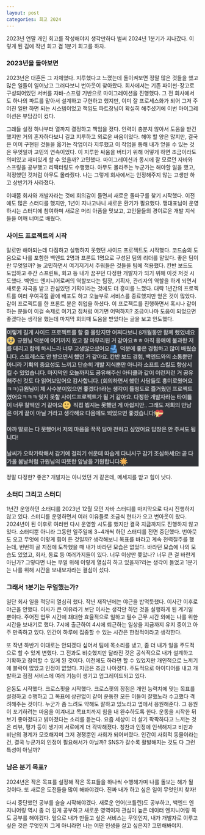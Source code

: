 ```yaml
---
layout: post
categories: 회고 2024
---
```


2023년 연말 개인 회고를 작성해야지 생각만하다 벌써 2024년 1분기가 지나갔다. 이렇게 된 김에 작년 회고 겸 1분기 회고를 하자. 

### 2023년을 돌아보면

2023년은 대혼돈 그 자체였다. 지루했다고 느꼈는데 돌이켜보면 정말 많은 것들을 했고 많은 일들이 일어났고 그러다보니 번아웃이 찾아왔다. 
회사에서는 기존 파이썬-장고로 구성되어있던 서버를 자바-스프링 기반으로 마이그레이션을 진행했다. 
그 전 회사에서도 하나의 파트를 맡아서 설계하고 구현하고 했지만, 이미 잘 프로세스화가 되어 그저 주어진 일만 하면 되는 시스템이었고 책임도 파트장님이 확실히 해주셨기에 이번 마이그레이션은 부담감이 컸다.    

그래들 설정 하나부터 열까지 결정하고 책임을 졌다. 인력이 충분치 않아서 도움을 받긴 했지만 거의 혼자하다보니 길고 지루하고 외로운 싸움이었다. 
해야 할 양은 많지만, 결국은 이미 구현된 것들을 옮기는 작업이라 지루했고 이 작업을 통해 내가 얻을 수 있는 것은 무엇일까 고민의 연속이었다. 
이 지루한 싸움을 버티기 위해 어떻게 하면 조금이라도 의미있고 재미있게 할 수 있을까? 고민했다. 마이그레이션과 동시에 잘 모르던 자바와 스프링을 공부했고 리팩터링도 수행했다. 아무도 몰라주는 누군가는 해야할 일을 했고, 걱정했던 것처럼 아무도 몰라줬다. 나는 그렇게 회사에서는 인정해주지 않는 고생만 하고 상반기가 사라졌다.    

이때쯤 회사와 개발자라는 것에 회의감이 들면서 새로운 돌파구를 찾기 시작했다. 이전에도 많은 스터디를 했지만, 1년이 지나고나니 새로운 환기가 필요했다. 맹대표님이 운영하시는 스터디에 참여하며 새로운 머리 아픔을 맛보고, 고인물들의 경이로운 개발 지식들을 어깨 너머로 배웠다.    

### 사이드 프로젝트의 시작

말로만 해야되는데 다짐하고 실행하지 못했던 사이드 프로젝트도 시작했다. 코드숨의 도움으로 나를 포함한 백엔드 2명과 프론트 1명으로 구성된 팀의 리더를 맡았다. 좋은 팀이란 무엇일까? 늘 고민하면서 여기저기서 주워들은 것들을 팀에 적용했다. 칸반 보드도 도입하고 주간 스프린트, 회고 등 내가 꿈꾸던 다정한 개발자가 되기 위해 이것 저것 시도했다. 벡엔드 엔지니어로써의 역할보다는 팀장, 기획자, 관리자의 역할을 하게 되면서 새로운 자극을 받고 관심있던 기획이라는 것에도 더 흥미를 느꼈다. 대략 1년간의 프로젝트를 여러 우여곡절 끝에 배포도 하고 오늘부로 서비스를 종료했지만 얻은 것이 많았다. 같이 프로젝트를 한 프론트 분은 취업을 하셨다. 이 프로젝트를 진행하면서 혹시나 같이 하는 분들이 이걸 숙제로 여기고 짐처럼 여기면 어떡하지? 조금이나마 도움이 되었으면 좋겠다는 생각을 했는데 마지막 회의때 도움을 받았다는 글을 보고 안도했다. 

![마지막 메세지](/assets/img/테스크그로우-마지막메세지.png)

정말 다정한? 좋은? 개발자는 아니었던 거 같은데, 메세지를 받고 힘이 낫다. 

### 소터디 그리고 스터디 

1년간 운영하던 소터디를 2023년 12월 모던 자바 스터디를 마지막으로 다시 진행하지 않고 있다. 스터디를 운영하면서 여러 이유들로 조금씩 현타가 오고 번아웃이 왔다. 2024년이 된 이후로 여러번 다시 운영할 시도를 했지만 결국 지금까지도 진행하지 않고 있다. 소터디뿐 아니라 그동안 일주일에 3~4개씩 하던 스터디를 전면 중단했다. 번아웃도 오고 무엇에 이렇게 힘이 든 것일까? 생각해보니 목표를 바라고 계속 전력질주를 했는데, 번번히 골 지점에 도착했을 때 내가 바라던 모습은 없었다. 바라던 모습에 나의 모습도 있었고, 회사, 동료 등 여러가지들이 있다. 너무 이상만 쫒았나? 너무 큰 걸 바란게 아닌가? 그렇다면 나는 무얼 위해 이렇게 열심히 하고 있을까?라는 생각이 들었고 1분기는 나를 위해 시간을 보내보자라는 결심이 섰다. 


### 그래서 1분기는 무얼했는가? 

일단 회사 일을 적당히 열심히 했다. 작년 재작년에는 야근을 밥먹듯했다. 이사간 이후로 야근을 안했다. 이사가 큰 이유라기 보단 이사는 생각만 하던 것을 실행하게 된 계기일 뿐이다. 주어진 업무 시간에 쵀대한 효율적으로 일하고 필수 근무 시간 외에는 나를 위한 시간을 보내기로 했다. 7시에 출근하여 4시에 퇴근하는 일상을 지금까지 유지 중이고 아주 만족하고 있다. 인간이 하루에 집중할 수 있는 시간은 한정적이라고 생각한다. 

또 작년 하반기 이대로는 안되겠다 싶어서 팀에 목소리를 냈고, 좀 더 내가 일을 주도적으로 할 수 있게 변했다. 그 전과도 비슷했지만 달라진 것은 공식적으로 내가 설계하고 기확하고 참여할 수 있게 된 것이다. 이전에도 하라면 할 수 있었지만 개인적으로 느끼기에 블락이 많았고 인정이 없었다. 지금은 조금 나아졌다. 주도적으로 아이디어를 내고 개발하고 점점 서비스에 여러 기능이 생기고 업그레이드되고 있다. 

운동도 시작했다. 크로스핏을 시작했다. 크로스핏의 장점은 개인 능력치에 맞는 목표를 설정하고 수행하고 그 목표에 상관없이 같이 운동한 모든 이들이 잘했노라 수고했다 격려해주는 것이다. 누군가 좀 느려도 약해도 잘하고 있노라고 옆에서 응원해준다. 그 응원이 포기하려는 마음을 이겨내고 목표치까지 힘을 내 완수하도록 한다. 운동을 시작한 뒤 보기 좋아졌다고 밝아졌다는 소리를 듣는다. 요즘 세상이 더 살기 팍팍하다고 느끼는 것은 리뷰, 평가 등이 생기며 서로에게 더 각박해졌다. 칭찬과 인정에 인색해지고 비판과 비난의 경계가 모호해지며 그저 경쟁뿐인 사회가 되어버렸다. 인간이 사회적 동물이라는 건, 결국 누군가의 인정이 필요해서가 아닐까? SNS가 갈수록 활발해지는 것도 다 그런 특성이 아닐까? 

### 남은 분기 목표? 

2024년은 작은 목표를 설정해 작은 목표들을 하나씩 수행해가며 나를 돌보는 해가 될 것이다. 또 새로운 도전들을 많이 해봐야겠다. 진짜 내가 하고 싶은 일이 무엇인지 찾자! 

다시 중단했던 공부를 슬슬 시작해야겠다. 새로운 언어(코틀린)도 공부하고, 백엔드 엔지니어링 역시 좀 더 깊게 공부하고 새로운 영역이자 관심이 높은 데이터 엔지니어링 쪽도 공부를 해야겠다. 앞으로 내가 만들고 싶은 서비스는 무엇인지, 내가 개발자로 이루고 싶은 것은 무엇인지 그게 아니라면 나는 어떤 인생을 살고 싶은지? 고민해봐야지. 
